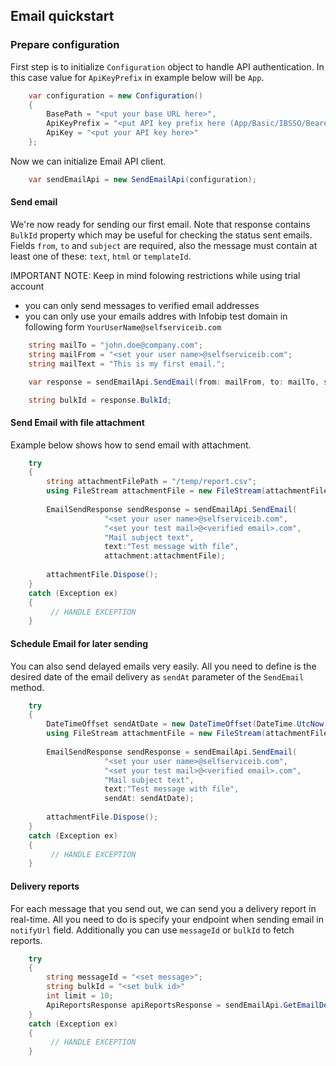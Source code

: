 ## Email quickstart

### Prepare configuration

First step is to initialize `Configuration` object to handle API authentication. In this case value for `ApiKeyPrefix` in example below will be `App`.
```csharp
    var configuration = new Configuration()
    {
        BasePath = "<put your base URL here>",
        ApiKeyPrefix = "<put API key prefix here (App/Basic/IBSSO/Bearer)>",
        ApiKey = "<put your API key here>"
    };
```

Now we can initialize Email API client.
```csharp
    var sendEmailApi = new SendEmailApi(configuration);
```

#### Send email
We're now ready for sending our first email. Note that response contains `BulkId` property which may be useful for checking the status sent emails. 
Fields `from`, `to` and `subject` are required, also the message must contain at least one of these: `text`, `html` or `templateId`.

IMPORTANT NOTE:
Keep in mind folowing restrictions while using trial account 
- you can only send messages to verified email addresses
- you can only use your emails addres with Infobip test domain in following form `YourUserName@selfserviceib.com`

```csharp
    string mailTo = "john.doe@company.com";
    string mailFrom = "<set your user name>@selfserviceib.com";
    string mailText = "This is my first email.";

    var response = sendEmailApi.SendEmail(from: mailFrom, to: mailTo, subject: subject, cc: null, bcc: null, text: mailText);

    string bulkId = response.BulkId;
```

#### Send Email with file attachment

Example below shows how to send email with attachment.

```csharp
    try  
    {  
        string attachmentFilePath = "/temp/report.csv";  
        using FileStream attachmentFile = new FileStream(attachmentFilePath, FileMode.Open, FileAccess.Read);  
        
        EmailSendResponse sendResponse = sendEmailApi.SendEmail(  
                     "<set your user name>@selfserviceib.com",  
                     "<set your test mail>@<verified email>.com",  
                     "Mail subject text",  
                     text:"Test message with file",  
                     attachment:attachmentFile);     
                     
        attachmentFile.Dispose();
    }  
    catch (Exception ex)  
    {  
         // HANDLE EXCEPTION  
    }
```

#### Schedule Email for later sending

You can also send delayed emails very easily. All you need to define is the desired date of the email delivery as `sendAt` parameter of the `SendEmail` method.

```csharp
    try  
    {  
        DateTimeOffset sendAtDate = new DateTimeOffset(DateTime.UtcNow.AddMinutes(30), TimeSpan.FromHours(0));
        using FileStream attachmentFile = new FileStream(attachmentFilePath, FileMode.Open, FileAccess.Read);  
        
        EmailSendResponse sendResponse = sendEmailApi.SendEmail(  
                     "<set your user name>@selfserviceib.com",  
                     "<set your test mail>@<verified email>.com",  
                     "Mail subject text",  
                     text:"Test message with file", 
                     sendAt: sendAtDate);     
                     
        attachmentFile.Dispose();
    }  
    catch (Exception ex)  
    {  
         // HANDLE EXCEPTION  
    }
```

#### Delivery reports
For each message that you send out, we can send you a delivery report in real-time.
All you need to do is specify your endpoint when sending email in `notifyUrl` field.
Additionally you can use `messageId` or `bulkId` to fetch reports.

```csharp
    try  
    {  
        string messageId = "<set message>";
        string bulkId = "<set bulk id>" 
        int limit = 10;
        ApiReportsResponse apiReportsResponse = sendEmailApi.GetEmailDeliveryReports(messageId, bulkId, limit);  
    }  
    catch (Exception ex)  
    {  
         // HANDLE EXCEPTION  
    }
```
